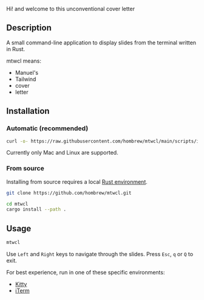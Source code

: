 Hi! and welcome to this unconventional cover letter

## Description
A small command-line application to display slides from the terminal written in Rust. 

mtwcl means:
- Manuel's
- Tailwind
- cover
- letter

## Installation

### Automatic (recommended)

```bash
curl -o- https://raw.githubusercontent.com/hombrew/mtwcl/main/scripts/install.sh | bash
```

Currently only Mac and Linux are supported.

### From source

Installing from source requires a local [Rust environment](https://www.rust-lang.org/tools/install).

```bash
git clone https://github.com/hombrew/mtwcl.git

cd mtwcl
cargo install --path .
```

## Usage

```bash
mtwcl
```

Use `Left` and `Right` keys to navigate through the slides. Press `Esc`, `q` or `Q` to exit.

For best experience, run in one of these specific environments:

- [Kitty](https://sw.kovidgoyal.net/kitty/graphics-protocol.html)
- [iTerm](https://iterm2.com/documentation-images.html)
